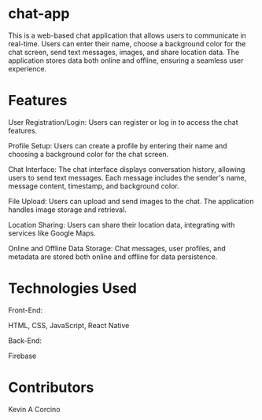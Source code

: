 # chat-app
This is a web-based chat application that allows users to communicate in real-time. Users can enter their name, choose a background color for the chat screen, send text messages, images, and share location data. The application stores data both online and offline, ensuring a seamless user experience.

# Features
User Registration/Login: Users can register or log in to access the chat features.

Profile Setup: Users can create a profile by entering their name and choosing a background color for the chat screen.

Chat Interface: The chat interface displays conversation history, allowing users to send text messages. Each message includes the sender's name, message content, timestamp, and background color.

File Upload: Users can upload and send images to the chat. The application handles image storage and retrieval.

Location Sharing: Users can share their location data, integrating with services like Google Maps.

Online and Offline Data Storage: Chat messages, user profiles, and metadata are stored both online and offline for data persistence.

# Technologies Used
Front-End:

HTML, CSS, JavaScript, React Native

Back-End:

Firebase

# Contributors
Kevin A Corcino
